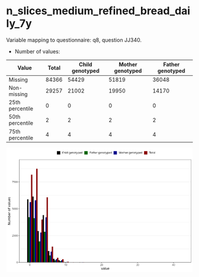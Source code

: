 # n_slices_medium_refined_bread_daily_7y
Variable mapping to questionnaire: q8, question JJ340.
- Number of values:

| Value | Total | Child genotyped | Mother genotyped | Father genotyped |
| ----- | ----- | --------------- | ---------------- | ---------------- |
| Missing | 84366 | 54429 | 51819 | 36048 |
| Non-missing | 29257 | 21002 | 19950 | 14170 |
| 25th percentile | 0 | 0 | 0 | 0 |
| 50th percentile | 2 | 2 | 2 | 2 |
| 75th percentile | 4 | 4 | 4 | 4 |



![](n_slices_medium_refined_bread_daily_7y_n.png)



